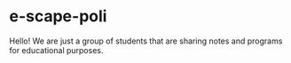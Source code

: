 # e-scape-poli
Hello! We are just a group of students that are sharing notes and programs for educational purposes.
